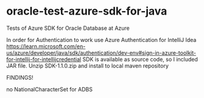 # oracle-test-azure-sdk-for-java
Tests of Azure SDK for Oracle Database at Azure

In order for Authentication to work use Azure Authentication for IntelliJ Idea https://learn.microsoft.com/en-us/azure/developer/java/sdk/authentication/dev-env#sign-in-azure-toolkit-for-intellij-for-intellijcredential
SDK is available as source code, so I included JAR file. Unzip SDK-1.1.0.zip and install to local maven repository


FINDINGS!

no NationalCharacterSet for ADBS
